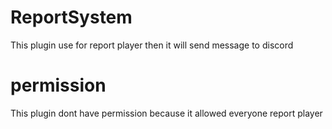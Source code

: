 # ReportSystem
  This plugin use for report player then it will send message to discord
# permission
  This plugin dont have permission because it allowed everyone report player
